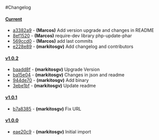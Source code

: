#Changelog
#### [Current](../../releases/tag/Current)
 * [a3382a9](../../commit/a3382a9) - __(Marcos)__ Add version upgrade and changes in README
 * [8ef1520](../../commit/8ef1520) - __(Marcos)__ require-dev library php-update-phar
 * [569ccd0](../../commit/569ccd0) - __(Marcos)__ add last commits
 * [e228e89](../../commit/e228e89) - __(markitosgv)__ Add changelog and contributors

#### [v1.0.2](../../releases/tag/v1.0.2)
 * [baadd8f](../../commit/baadd8f) - __(markitosgv)__ Upgrade Version
 * [ba15e04](../../commit/ba15e04) - __(markitosgv)__ Changes in json and readme
 * [944de70](../../commit/944de70) - __(markitosgv)__ Add binary
 * [3ebe1bf](../../commit/3ebe1bf) - __(markitosgv)__ Update readme

#### [v1.0.1](../../releases/tag/v1.0.1)
 * [b7a8385](../../commit/b7a8385) - __(markitosgv)__ Fix URL

#### [v1.0.0](../../releases/tag/v1.0.0)
 * [eae20c9](../../commit/eae20c9) - __(markitosgv)__ Initial import

